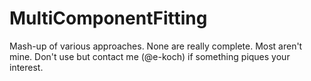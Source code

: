 # MultiComponentFitting

Mash-up of various approaches. None are really complete. Most aren't mine. Don't use but contact me (@e-koch) if something piques your interest.
